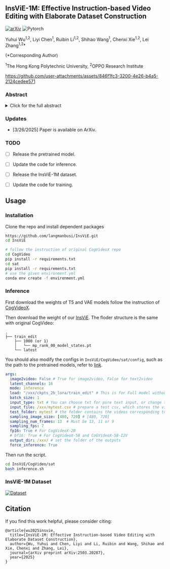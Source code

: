 ## InsViE-1M: Effective Instruction-based Video Editing with Elaborate Dataset Construction

[![arXiv](https://img.shields.io/badge/arXiv-InsViE-b31b1b.svg)](https://arxiv.org/abs/2503.20287) ![Pytorch](https://img.shields.io/badge/PyTorch->=2.4.0-Red?logo=pytorch)

Yuhui Wu<sup>1,2</sup>, Liyi Chen<sup>1</sup>, Ruibin Li<sup>1,2</sup>, Shihao Wang<sup>1</sup>, Chenxi Xie<sup>1,2</sup>, Lei Zhang<sup>1,2</sup>*

(*Corresponding Author)

<sup>1</sup>The Hong Kong Polytechnic University, <sup>2</sup>OPPO Research Institute

https://github.com/user-attachments/assets/846f1fc3-3200-4e26-b4a5-2124cedee571



### Abstract

<details><summary>Click for the full abstract</summary>
Instruction-based video editing allows effective and interactive editing of videos using only instructions without extra inputs such as masks or attributes. However, collecting high-quality training triplets (source video, edited video, instruction) is a challenging task. Existing datasets mostly consist of low-resolution, short duration, and limited amount of source videos with unsatisfactory editing quality, limiting the performance of trained editing models. In this work, we present a high-quality Instruction-based Video Editing dataset with 1M triplets, namely InsViE-1M. We first curate high-resolution and high-quality source videos and images, then design an effective editing-filtering pipeline to construct high-quality editing triplets for model training. For a source video, we generate multiple edited samples of its first frame with different intensities of classifier-free guidance, which are automatically filtered by GPT-4o with carefully crafted guidelines. The edited first frame is propagated to subsequent frames to produce the edited video, followed by another round of filtering for frame quality and motion evaluation. We also generate and filter a variety of video editing triplets from high-quality images. With the InsViE-1M dataset, we propose a multi-stage learning strategy to train our InsViE model, progressively enhancing its instruction following and editing ability. Extensive experiments demonstrate the advantages of our InsViE-1M dataset and the trained model over state-of-the-art works.
</details>

### Updates
- [3/26/2025] Paper is available on ArXiv.


### TODO 
- [ ] Release the pretrained model.
- [ ] Update the code for inference.
- [ ] Release the InsViE-1M dataset.
- [ ] Update the code for training.


## Usage

### Installation

Clone the repo and install dependent packages

```bash
https://github.com/langmanbusi/InsViE.git
cd InsViE

# follow the instruction of original CogVideoX repo
cd CogVideo
pip install -r requirements.txt
cd sat
pip install -r requirements.txt
# use the given environment.yml
conda env create -f environment.yml

```

### Inference 

First download the weights of T5 and VAE models follow the instruction of [CogVideoX](https://github.com/THUDM/CogVideo/blob/main/sat/README.md).

Then download the weight of our [InsViE](https://huggingface.co/wyh6666/InsViE). The floder structure is the same with original CogVideo:

```
.
├── train_edit
    ├── 1000 (or 1)
    │   └── mp_rank_00_model_states.pt
    └── latest 
```

You should also modify the configs in `InsViE/CogVideo/sat/config`, such as the path to the pretrained models, refer to [link](https://github.com/THUDM/CogVideo/blob/main/sat/README_zh.md#3-%E4%BF%AE%E6%94%B9configscogvideox_yaml%E4%B8%AD%E7%9A%84%E6%96%87%E4%BB%B6).

```yaml
args:
  image2video: False # True for image2video, False for text2video
  latent_channels: 16
  mode: inference
  load: "/xxx/ckpts_2b_lora/train_edit" # This is for Full model without lora adapter
  batch_size: 1
  input_type: txt # You can choose txt for pure text input, or change to cli for command line input 
  input_file: /xxx/mytest.csv # prepare a test csv, which stores the video file names and instructions in each row
  test_folder: mytest # the folder contains the videos corresponding to the input_file (mytest.csv)
  sampling_image_size: [480, 720] # [480, 720]
  sampling_num_frames: 13  # Must be 13, 11 or 9
  sampling_fps: 7
  fp16: True # For CogVideoX-2B
  # bf16: True # For CogVideoX-5B and CoGVideoX-5B-I2V
  output_dir: /xxx/ # set the folder of the outputs
  force_inference: True
```

Then run the script.

```bash
cd InsViE/CogVideo/sat
bash inference.sh
```

### InsViE-1M Dataset

[![Dataset](https://img.shields.io/badge/HuggingFace-Dataset-orange)](https://huggingface.co/datasets/wyh6666/InsViE)


## Citation

If you find this work helpful, please consider citing:

```
@article{wu2025insvie,
  title={InsViE-1M: Effective Instruction-based Video Editing with Elaborate Dataset Construction},
  author={Wu, Yuhui and Chen, Liyi and Li, Ruibin and Wang, Shihao and Xie, Chenxi and Zhang, Lei},
  journal={arXiv preprint arXiv:2503.20287},
  year={2025}
}
```

<!-- ### Environment

### Inference

### Training

#### -Data Construction

#### -Model Training

### Citation
```


```  -->
